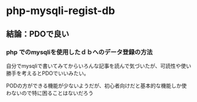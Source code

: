 # php-mysqli-regist-db

## 結論：PDOで良い

### php でのmysqliを使用したｄｂへのデータ登録の方法

自分でmysqliで書いてみてからいろんな記事を読んで気づいたが、可読性や使い勝手を考えるとPDOでいいみたい。

PODの方ができる機能が少ないようだが、初心者向けだと基本的な機能しか使わないので特に困ることはないだろう

